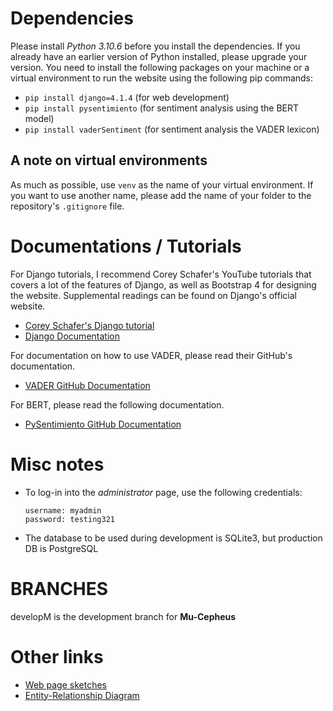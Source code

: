 # Dependencies
Please install *Python 3.10.6* before you install the dependencies. If you already have an earlier version of Python installed, please upgrade your version.
You need to install the following packages on your machine or a virtual environment to run the website using the following pip commands:
- ```pip install django=4.1.4``` (for web development)
- ```pip install pysentimiento``` (for sentiment analysis using the BERT model)
- ```pip install vaderSentiment``` (for sentiment analysis the VADER lexicon)

## A note on virtual environments
As much as possible, use ```venv``` as the name of your virtual environment. If you want to use another name, please add the name of your folder to the repository's ```.gitignore``` file.

# Documentations / Tutorials
For Django tutorials, I recommend Corey Schafer's YouTube tutorials that covers a lot of the features of Django, as well as Bootstrap 4 for designing the website. Supplemental readings can be found on Django's official website.
- [Corey Schafer's Django tutorial](https://www.youtube.com/watch?v=UmljXZIypDc&list=PL-osiE80TeTtoQCKZ03TU5fNfx2UY6U4p)
- [Django Documentation](https://www.djangoproject.com/)

For documentation on how to use VADER, please read their GitHub's documentation.
- [VADER GitHub Documentation](https://github.com/cjhutto/vaderSentiment)

For BERT, please read the following documentation.
- [PySentimiento GitHub Documentation](https://github.com/pysentimiento/pysentimiento)

# Misc notes
- To log-in into the *administrator* page, use the following credentials:
  ```
  username: myadmin
  password: testing321
  ```
- The database to be used during development is SQLite3, but production DB is PostgreSQL

# BRANCHES
developM is the development branch for **Mu-Cepheus** 

# Other links
- [Web page sketches](https://www.figma.com/file/hXYV9D1kKhyBl5I5N21MsM/Website-Design?node-id=0%3A1&t=HLugZxy81sUyIc1p-1)
- [Entity-Relationship Diagram](https://lucid.app/lucidchart/1088a82a-d14a-456e-bd92-161808a6680d/edit?beaconFlowId=B0507B90833A6D8B&invitationId=inv_8bb9f62b-e8c8-4e9a-af9f-14032db8361a&page=0_0#)